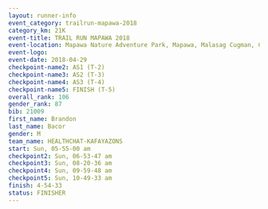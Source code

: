 ```yaml
---
layout: runner-info 
event_category: trailrun-mapawa-2018 
category_km: 21K 
event-title: TRAIL RUN MAPAWA 2018 
event-location: Mapawa Nature Adventure Park, Mapawa, Malasag Cugman, Cagayan de Oro Philippines 
event-logo: 
event-date: 2018-04-29 
checkpoint-name2: AS1 (T-2) 
checkpoint-name3: AS2 (T-3) 
checkpoint-name4: AS3 (T-4) 
checkpoint-name5: FINISH (T-5) 
overall_rank: 106
gender_rank: 87
bib: 21009
first_name: Brandon
last_name: Bacor
gender: M
team_name: HEALTHCHAT-KAFAYAZONS
start: Sun, 05-55-00 am
checkpoint2: Sun, 06-53-47 am
checkpoint3: Sun, 08-20-36 am
checkpoint4: Sun, 09-59-48 am
checkpoint5: Sun, 10-49-33 am
finish: 4-54-33
status: FINISHER
---
```

